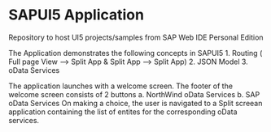 # SAPUI5 Application
Repository to host UI5 projects/samples from SAP Web IDE Personal Edition

The Application demonstrates the following concepts in SAPUI5
	1. Routing ( Full page View --> Split App & Split App --> Split App)
	2. JSON Model
	3. oData Services

The application launches with a welcome screen. The footer of the welcome screen consists of 2 buttons
	a. NorthWind oData Services
	b. SAP oData Services
On making a choice, the user is navigated to a Split screean application containing the list of entites for the corresponding oData services.